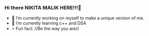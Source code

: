 ### Hi there NIKITA MALIK HERE!!!👋



- 🔭 I’m currently working on myself to make a unique version of me.
- 🌱 I’m currently learning c++ and DSA
- ⚡ Fun fact: //Be the way you are//

